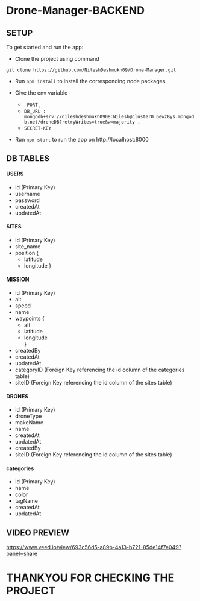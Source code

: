# Drone-Manager-BACKEND

## SETUP

To get started and run the app:

- Clone the project using command

` git clone https://github.com/NileshDeshmukh09/Drone-Manager.git `

- Run ` npm install ` to install the corresponding node packages

- Give the env variable  
    - ` PORT` , 
    - ` DB_URL : mongodb+srv://nileshdeshmukh0908:Nilesh@cluster0.6ewz8ys.mongodb.net/droneDB?retryWrites=true&w=majority ,  ` 
    - ` SECRET-KEY `

- Run ` npm start ` to run the app on http://localhost:8000

## DB TABLES

#### USERS

- id (Primary Key)
- username
- password
- createdAt
- updatedAt

#### SITES

- id (Primary Key)
- site_name
- position {
    - latitude
    - longitude
}

#### MISSION

- id (Primary Key)
- alt
- speed
- name
- waypoints {
    - alt
    - latitude
    - longitude  
    }
- createdBy
- createdAt
- updatedAt
- categoryID (Foreign Key referencing the id column of the categories table)
- siteID (Foreign Key referencing the id column of the sites table)

#### DRONES

- id (Primary Key)
- droneType
- makeName
- name
- createdAt
- updatedAt
- createdBy
- siteID (Foreign Key referencing the id column of the sites table)

#### categories

- id (Primary Key)
- name
- color
- tagName
- createdAt
- updatedAt

## VIDEO PREVIEW

https://www.veed.io/view/693c56d5-a89b-4a13-b721-85de14f7e049?panel=share

# THANKYOU FOR CHECKING THE PROJECT 
